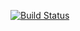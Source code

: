[![Build Status](https://travis-ci.org/Roman-code37/01.webapp.svg?branch=master)](https://travis-ci.org/Roman-code37/01.webapp)